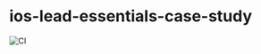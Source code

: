 # ios-lead-essentials-case-study

![CI]([https://github.com/github/docs/actions/workflows/main.yml/badge.svg](https://github.com/robin-garg/ios-lead-essentials-case-study/actions/workflows/CI.yml/badge.svg))
